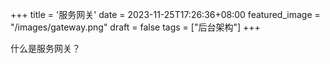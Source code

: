 +++
title = '服务网关'
date = 2023-11-25T17:26:36+08:00
featured_image = "/images/gateway.png"
draft = false
tags = ["后台架构"]
+++

什么是服务网关？
